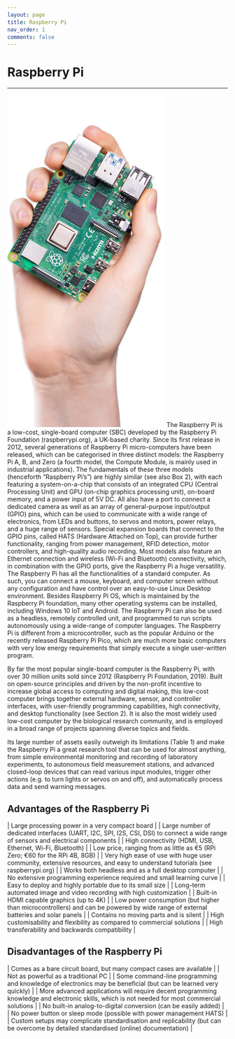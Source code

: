 ```yaml
---
layout: page
title: Raspberry Pi
nav_order: 1
comments: false
---
```


# Raspberry Pi
---

[![RPi in hand](/assets/images/raspberry-pi-4-in-hand.png?style=rpihandimg)](http://raspberrypi.org)
The Raspberry Pi is a low-cost, single-board computer (SBC) developed by the Raspberry Pi Foundation (raspberrypi.org), a UK-based charity. Since its first release in 2012, several generations of Raspberry Pi micro-computers have been released, which can be categorised in three distinct models: the Raspberry Pi A, B, and Zero (a fourth model, the Compute Module, is mainly used in industrial applications). The fundamentals of these three models (henceforth “Raspberry Pi’s”) are highly similar (see also Box 2), with each featuring a system-on-a-chip that consists of an integrated CPU (Central Processing Unit) and GPU (on-chip graphics processing unit), on-board memory, and a power input of 5V DC. All also have a port to connect a dedicated camera as well as an array of general-purpose input/output (GPIO) pins, which can be used to communicate with a wide range of electronics, from LEDs and buttons, to servos and motors, power relays, and a huge range of sensors. Special expansion boards that connect to the GPIO pins, called HATS (Hardware Attached on Top), can provide further functionality, ranging from power management, RFID detection, motor controllers, and high-quality audio recording. Most models also feature an Ethernet connection and wireless (Wi-Fi and Bluetooth) connectivity, which, in combination with the GPIO ports, give the Raspberry Pi a huge versatility. The Raspberry Pi has all the functionalities of a standard computer. As such, you can connect a mouse, keyboard, and computer screen without any configuration and have control over an easy-to-use Linux Desktop environment. Besides Raspberry Pi OS, which is maintained by the Raspberry Pi foundation, many other operating systems can be installed, including Windows 10 IoT and Android. The Raspberry Pi can also be used as a headless, remotely controlled unit, and programmed to run scripts autonomously using a wide-range of computer languages. The Raspberry Pi is different from a microcontroller, such as the popular Arduino or the recently released Raspberry Pi Pico, which are much more basic computers with very low energy requirements that simply execute a single user-written program.

By far the most popular single-board computer is the Raspberry Pi, with over 30 million units sold since 2012 (Raspberry Pi Foundation, 2019). Built on open-source principles and driven by the non-profit incentive to increase global access to computing and digital making, this low-cost computer brings together external hardware, sensor, and controller interfaces, with user-friendly programming capabilities, high connectivity, and desktop functionality (see Section 2). It is also the most widely used low-cost computer by the biological research community, and is employed in a broad range of projects spanning diverse topics and fields.

Its large number of assets easily outweigh its limitations (Table 1) and make the Raspberry Pi a great research tool that can be used for almost anything, from simple environmental monitoring and recording of laboratory experiments, to autonomous field measurement stations, and advanced closed-loop devices that can read various input modules, trigger other actions (e.g. to turn lights or servos on and off), and automatically process data and send warning messages.

## Advantages of the Raspberry Pi

| Large processing power in a very compact board |
| Large number of dedicated interfaces (UART, I2C, SPI, I2S, CSI, DSI) to connect a wide range of sensors and electrical components |
| High connectivity (HDMI, USB, Ethernet, Wi-Fi, Bluetooth) |
| Low price, ranging from as little as €5 (RPi Zero; €60 for the RPi 4B, 8GB) |
| Very high ease of use with huge user community, extensive resources, and easy to understand tutorials (see raspberrypi.org) |
| Works both headless and as a full desktop computer |
| No extensive programming experience required and small learning curve |
| Easy to deploy and highly portable due to its small size |
| Long-term automated image and video recording with high customization |
| Built-in HDMI capable graphics (up to 4K) |
| Low power consumption (but higher than microcontrollers) and can be powered by wide range of external batteries and solar panels |
| Contains no moving parts and is silent |
| High customisability and flexibility as compared to commercial solutions |
| High transferability and backwards compatibility |

## Disadvantages of the Raspberry Pi

| Comes as a bare circuit board, but many compact cases are available |
| Not as powerful as a traditional PC |
| Some command-line programming and knowledge of electronics may be beneficial (but can be learned very quickly) |
| More advanced applications will require decent programming knowledge and electronic skills, which is not needed for most commercial solutions |
| No built-in analog-to-digital conversion (can be easily added) |
| No power button or sleep mode (possible with power management HATS) |
| Custom setups may complicate standardisation and replicability (but can be overcome by detailed standardised (online) documentation) |
